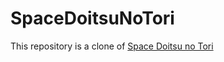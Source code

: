 # SpaceDoitsuNoTori
This repository is a clone of [Space Doitsu no Tori](http://www.oboenikui.com/space_doitsu_no_tori)
